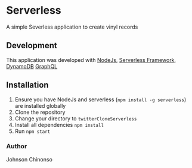 # Serverless
A simple Severless application to create vinyl records

Development
-------------
This application was developed with [NodeJs](http://nodejs.org), [Serverless Framework](https://www.serverless.com/), [DynamoDB](https://aws.amazon.com/dynamodb/) [GraphQL](https://graphql.org/) 

Installation
------------
1.  Ensure you have NodeJs and serverless (`npm install -g serverless`) are installed globally
2.  Clone the repository
3.  Change your directory to `twitterCloneServerless`
4.  Install all dependencies `npm install`
5. Run `npm start`


### Author
Johnson Chinonso
